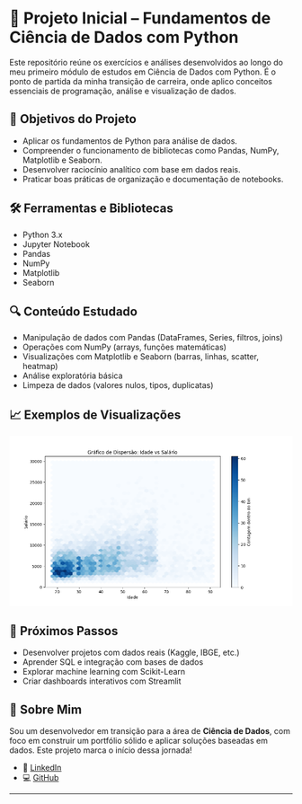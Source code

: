 # 🧠 Projeto Inicial – Fundamentos de Ciência de Dados com Python

Este repositório reúne os exercícios e análises desenvolvidos ao longo do meu primeiro módulo de estudos em Ciência de Dados com Python. É o ponto de partida da minha transição de carreira, onde aplico conceitos essenciais de programação, análise e visualização de dados.

## 📌 Objetivos do Projeto

- Aplicar os fundamentos de Python para análise de dados.
- Compreender o funcionamento de bibliotecas como Pandas, NumPy, Matplotlib e Seaborn.
- Desenvolver raciocínio analítico com base em dados reais.
- Praticar boas práticas de organização e documentação de notebooks.

## 🛠️ Ferramentas e Bibliotecas

- Python 3.x
- Jupyter Notebook
- Pandas
- NumPy
- Matplotlib
- Seaborn

## 🔍 Conteúdo Estudado

- Manipulação de dados com Pandas (DataFrames, Series, filtros, joins)
- Operações com NumPy (arrays, funções matemáticas)
- Visualizações com Matplotlib e Seaborn (barras, linhas, scatter, heatmap)
- Análise exploratória básica
- Limpeza de dados (valores nulos, tipos, duplicatas)

## 📈 Exemplos de Visualizações

![Gráfico de Distribuição](images/idade_salario.png)

## 🚀 Próximos Passos

- Desenvolver projetos com dados reais (Kaggle, IBGE, etc.)
- Aprender SQL e integração com bases de dados
- Explorar machine learning com Scikit-Learn
- Criar dashboards interativos com Streamlit

## 🙋 Sobre Mim

Sou um desenvolvedor em transição para a área de **Ciência de Dados**, com foco em construir um portfólio sólido e aplicar soluções baseadas em dados. Este projeto marca o início dessa jornada!

- 🔗 [LinkedIn](https://www.linkedin.com/in/ijulio-duarte/)
- 💻 [GitHub](https://github.com/iJulioDuarte)

---
